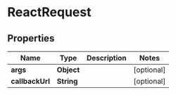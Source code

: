 

# ReactRequest


## Properties

| Name | Type | Description | Notes |
|------------ | ------------- | ------------- | -------------|
|**args** | **Object** |  |  [optional] |
|**callbackUrl** | **String** |  |  [optional] |




